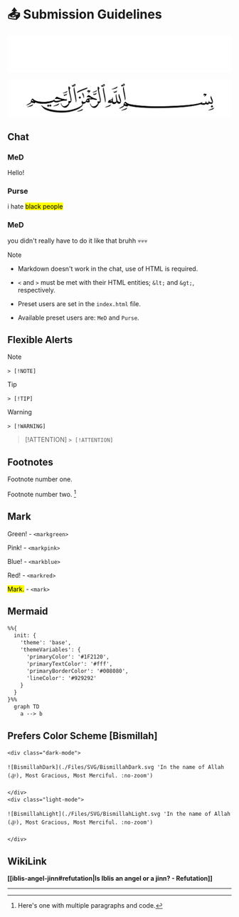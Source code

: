 # 📤 Submission Guidelines
<div class="dark-mode">

![BismillahDark](./Files/SVG/BismillahDark.svg 'In the name of Allah (ﷻ), Most Gracious, Most Merciful. :no-zoom')

</div>
<div class="light-mode">

![BismillahLight](./Files/SVG/BismillahLight.svg 'In the name of Allah (ﷻ), Most Gracious, Most Merciful. :no-zoom')

</div>

## Chat
<!-- chat:start -->
<!-- title:Goofy Moment -->
### **MeD**
Hello!

### **Purse**
i hate <mark>black people</mark>

### **MeD**
you didn't really have to do it like that bruhh 💀💀💀
<!-- chat:end -->

> [!NOTE]
> * Markdown doesn't work in the chat, use of HTML is required.
>
> * `<` and `>` must be met with their HTML entities; `&lt;` and `&gt;`, respectively.
>
> * Preset users are set in the `index.html` file.
>
> * Available preset users are: `MeD` and `Purse`.

## Flexible Alerts
> [!NOTE]
> `> [!NOTE]`

> [!TIP]
> `> [!TIP]`

> [!WARNING]
> `> [!WARNING]`

> [!ATTENTION]
> `> [!ATTENTION]`

## Footnotes
Footnote number one.

Footnote number two. [^2]

## Mark
<markgreen>Green!</markgreen> - `<markgreen>`

<markpink>Pink!</markpink> - `<markpink>`

<markblue>Blue!</markblue> - `<markblue>`

<markred>Red!</markred> - `<markred>`

<mark>Mark.</mark> - `<mark>`

## Mermaid
```mermaid
%%{
  init: {
    'theme': 'base',
    'themeVariables': {
      'primaryColor': '#1F2120',
      'primaryTextColor': '#fff',
      'primaryBorderColor': '#008080',
      'lineColor': '#929292'
    }
  }
}%%
  graph TD
    a --> b
```

## Prefers Color Scheme [Bismillah]
```
<div class="dark-mode">

![BismillahDark](./Files/SVG/BismillahDark.svg 'In the name of Allah (ﷻ), Most Gracious, Most Merciful. :no-zoom')

</div>
<div class="light-mode">

![BismillahLight](./Files/SVG/BismillahLight.svg 'In the name of Allah (ﷻ), Most Gracious, Most Merciful. :no-zoom')

</div>
```

## WikiLink
**[[iblis-angel-jinn#refutation|Is Iblis an angel or a jinn? - Refutation]]**

***

[^1]: Still boggles my mind how they made a "pregnant man" emoji, but still can't properly implement actual useful Arabic terms like "Alayhis-Salam (عليه السلام)," smh.

[^2]: Here's one with multiple paragraphs and code.